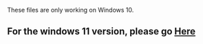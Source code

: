 These files are only working on Windows 10.

## For the windows 11 version, please go [Here](https://github.com/SeenKid/flipper-zero-bad-usb/tree/main/windows11) ## 
